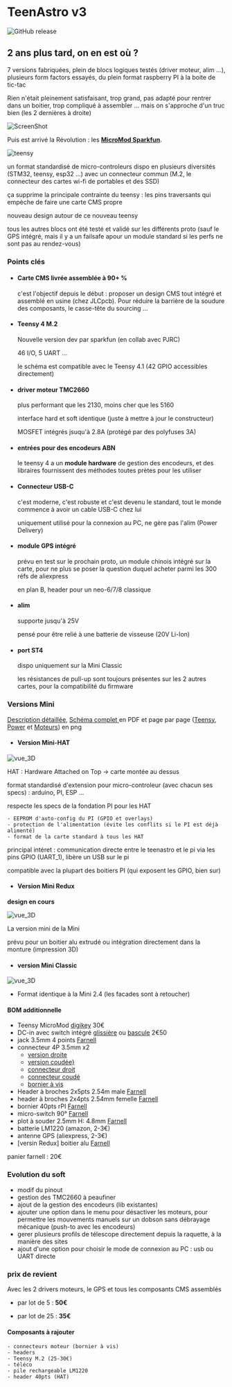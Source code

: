 # TeenAstro v3

![GitHub release](https://img.shields.io/badge/Version-0.9-orange.svg)


## 2 ans plus tard, on en est où ?
7 versions fabriquées, plein de blocs logiques testés (driver moteur, alim ...), plusieurs form factors essayés, du plein format raspberry PI à la boite de tic-tac

Rien n'était pleinement satisfaisant, trop grand, pas adapté pour rentrer dans un boitier, trop compliqué à assembler ... mais on s'approche d'un truc bien (les 2 dernières à droite)

![ScreenShot](https://raw.githubusercontent.com/lordzurp/TeenAstro_Redux/master/Images/Teenastro_prototypes.jpg)

Puis est arrivé la Révolution : les [**MicroMod Sparkfun**](https://www.sparkfun.com/micromod).

 ![teensy](https://cdn.sparkfun.com//assets/parts/1/5/1/3/2/16402-SparkFun_MicroMod_Teensy_Processor-04.jpg)

un format standardisé de micro-controleurs dispo en plusieurs diversités (STM32, teensy, esp32 ...) avec un connecteur commun (M.2, le connecteur des cartes wi-fi de portables et des SSD)

ça supprime la principale contrainte du teensy : les pins traversants qui empèche de faire une carte CMS propre

nouveau design autour de ce nouveau teensy

tous les autres blocs ont été testé et validé sur les différents proto (sauf le GPS intégré, mais il y a un failsafe apour un module standard si les perfs ne sont pas au rendez-vous)

### Points clés

- #### Carte CMS livrée assemblée à 90+ %
	c'est l'objectif depuis le début : proposer un design CMS tout intégré et assemblé en usine (chez JLCpcb). Pour réduire la barrière de la soudure des composants, le casse-tête du sourcing ...

- #### Teensy 4 M.2
	Nouvelle version dev par sparkfun (en collab avec PJRC)

	46 I/O, 5 UART ...

	le schéma est compatible avec le Teensy 4.1 (42 GPIO accessibles directement)
	
- #### driver moteur TMC2660
	plus performant que les 2130, moins cher que les 5160
	
	interface hard et soft identique (juste à mettre à jour le constructeur)
	
	MOSFET intégrés jsuqu'à 2.8A (protégé par des polyfuses 3A)

- #### entrées pour des encodeurs ABN
	le teensy 4 a  un **module hardware** de gestion des encodeurs, et des libraires fournissent des méthodes toutes prètes pour les utiliser

- #### Connecteur USB-C
	c'est moderne, c'est robuste et c'est devenu le standard, tout le monde commence à avoir un cable USB-C chez lui

	uniquement utilisé pour la connexion au PC, ne gère pas l'alim (Power Delivery)

- #### module GPS intégré
	prévu en test sur le prochain proto, un module chinois intégré sur la carte, pour ne plus se poser la question duquel acheter parmi les 300 réfs de aliexpress

	en plan B, header pour un neo-6/7/8 classique

- #### alim
	supporte jusqu'à 25V

	pensé pour être relié à une batterie de visseuse (20V Li-Ion)

- #### port ST4
	dispo uniquement sur la Mini Classic

	les résistances de pull-up sont toujours présentes sur les 2 autres cartes, pour la compatibilité du firmware


### Versions Mini


[Description détaillée](TeenAstro_v3.0_schematics.md), [Schéma complet ](TeenAstro_v3.0_Mini_Schematics.pdf) en PDF et page par page ([Teensy](TeenAstro_v3.0_Mini-Motors.png), [Power](TeenAstro_v3.0_Mini-Power.png) et [Moteurs](TeenAstro_v3.0_Mini-Teensy.png)) en png

- #### Version Mini-HAT

![vue_3D](Mini-HAT/TeenAstro_v3.0-Mini-HAT_2_board_3D.thumb.png)

HAT : Hardware Attached on Top -> carte montée au dessus

format standardisé d'extension pour micro-controleur (avec chacun ses specs) : arduino, PI, ESP ...

respecte les specs de la fondation PI pour les HAT

	- EEPROM d'auto-config du PI (GPIO et overlays)
	- protection de l'alimentation (évite les conflits si le PI est déjà alimenté)
	- format de la carte standard à tous les HAT

principal intéret : communication directe entre le teenastro et le pi via les pins GPIO (UART_1), libère un USB sur le pi

compatible avec la plupart des boitiers PI (qui exposent les GPIO, bien sur)

- #### Version Mini Redux

**design en cours**

![vue_3D](Mini-Redux/TeenAstro_v3.0-Mini-Redux_2_board_3D.thumb.png)

La version mini de la Mini

prévu pour un boitier alu extrudé  ou intégration directement dans la monture (impression 3D)

- #### version Mini Classic

![vue_3D](Mini-Classic/TeenAstro_v3.0-Mini-Classic_2_board_3D.thumb2.png)

* Format identique à la Mini 2.4 (les facades sont à retoucher)

#### BOM additionnelle

* Teensy MicroMod [digikey](https://www.digikey.fr/fr/products/detail/sparkfun-electronics/DEV-16402/13282889) 30€
* DC-in avec switch intégré [glissière](https://www.digikey.fr/fr/products/detail/adafruit-industries-llc/3642/8346573) ou [bascule](https://www.digikey.fr/fr/products/detail/adafruit-industries-llc/3643/8346574) 2€50
* jack 3.5mm 4 points [Farnell](https://fr.farnell.com/multicomp/mc001293/connecteur-audio-jack-4-voies/dp/2613990?MER=sy-me-pd-mi-alte)
* connecteur 4P 3.5mm x2 
	* [version droite](https://fr.farnell.com/multicomp/mc000082/embase-3-5mm-vertical-12a-04-voies/dp/2008057?MER=sy-me-pd-mi-acce)
	* [version coudée}](https://fr.farnell.com/amphenol-fci/20020110-c041a01lf/terminal-block-pluggable-4-position/dp/1787818?MER=sy-me-pd-mi-alte)
	* [connecteur droit](https://fr.farnell.com/multicomp/mc000066/fiche-3-5mm-coude-10a-04-voies/dp/2008039?MER=sy-me-pd-mi-acce)
	* [connecteur coudé](https://fr.farnell.com/multicomp/mc000058/fiche-3-5mm-droit-10a-04-voies/dp/2008030?MER=sy-me-pd-mi-acce)
	* [bornier à vis](https://fr.farnell.com/molex/39357-0004/bornier-fil-a-carte-4-voies-16awg/dp/3863541?MER=sy-me-pd-mi-alte)
* Header à broches 2x5pts 2.54m male [Farnell](https://fr.farnell.com/multicomp/2213s-10g/embase-male-2-rangee-vert-10voies/dp/1593442)
* header à broches 2x4pts 2.54mm femelle [Farnell](https://fr.farnell.com/multicomp/2214s-08sg-85/fiche-femelle-ci-2-rangee-vert/dp/1593489)
* bornier 40pts rPI [Farnell](https://fr.farnell.com/multicomp/2214s-40sg-85/connecteur-femelle-40-voies-2/dp/2847248)
* micro-switch 90° [Farnell](https://fr.farnell.com/c-k-components/pts645vh58-2lfs/commutateur-spst-0-05a-12vdc-tht/dp/2320088)
* plot à souder 2.5mm H: 4.8mm [Farnell](https://fr.farnell.com/wurth-elektronik/9774050151r/entretoise-ronde-cms-acier-m2/dp/2497604)
* batterie LM1220 (amazon, 2-3€)
* antenne GPS (aliexpress, 2-3€)
* [versin Redux] boitier alu [Farnell](https://fr.farnell.com/multicomp/mc002185/coffret-usage-multiple-alum-noir/dp/2830518) 

panier farnell : 20€

### Evolution du soft

- modif du pinout
- gestion des TMC2660 à peaufiner
- ajout de la gestion des encodeurs (lib existantes)
- ajouter une option dans le menu pour désactiver les moteurs, pour permettre les mouvements manuels sur un dobson sans débrayage mécanique (push-to avec les encodeurs)
- gerer plusieurs profils de télescope directement depuis la raquette, à la manière des sites
- ajout d'une option pour choisir le mode de connexion au PC : usb ou UART directe

### prix de revient 

Avec les 2 drivers moteurs, le GPS et tous les composants CMS assemblés

* par lot de 5 : **50€**

* par lot de 25 : **35€**

#### Composants à rajouter

	- connecteurs moteur (bornier à vis)
	- headers
	- Teensy M.2 (25-30€)
	- téléco
	- pile rechargeable LM1220
	- header 40pts (HAT)